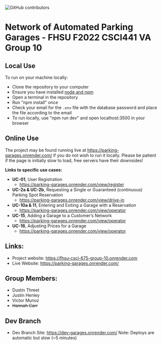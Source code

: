 ![GitHub contributors](https://img.shields.io/github/contributors/FHSU-Group-10/parking-garages?style=for-the-badge)

# Network of Automated Parking Garages - FHSU F2022 CSCI441 VA Group 10

## Local Use

To run on your machine locally:

- Clone the repository to your computer
- Ensure you have installed [node and npm](https://nodejs.org/en/download/)
- Open a terminal in the repository
- Run "npm install" once
- Check your email for the `.env` file with the database password and place the file according to the email
- To run locally, use "npm run dev" and open localhost:3500 in your browser

## Online Use

The project may be found running live at https://parking-garages.onrender.com/ if you do not wish to run it locally. Please be patient if the page is initially slow to load, free servers have their downsides!

**Links to specific use cases:**
- **UC-01**, User Registration
  - https://parking-garages.onrender.com/view/register
- **UC-2a & UC-2b**, Requesting a Single or Guaranteed (continuous) Parking Spot Reservation
  - https://parking-garages.onrender.com/view/drive-in 
- **UC-10a & 11**, Entering and Exiting a Garage with a Reservation
  - https://parking-garages.onrender.com/view/operator
- **UC-15**, Adding a Garage to a Customer’s Network
  - https://parking-garages.onrender.com/view/operator
- **UC-16**, Adjusting Prices for a Garage
  - https://parking-garages.onrender.com/view/operator

## Links:

- Project website: https://fhsu-csci-675-group-10.onrender.com
- Live Website: https://parking-garages.onrender.com/

## Group Members:

- Dustin Threet
- Justin Henley
- Victor Munoz
- ~~Hannah Carr~~

## Dev Branch

- Dev Branch Site: https://dev-garages.onrender.com/
  Note: Deploys are automatic but slow (~5 minutes)

